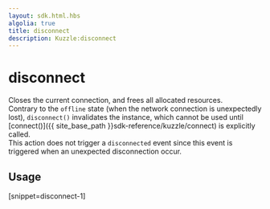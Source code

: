 ```yaml
---
layout: sdk.html.hbs
algolia: true
title: disconnect
description: Kuzzle:disconnect
---
```


  

# disconnect
Closes the current connection, and frees all allocated resources.  
Contrary to the `offline` state (when the network connection is unexpectedly lost), `disconnect()`  invalidates the instance, which cannot be used until [connect()]({{ site_base_path }}sdk-reference/kuzzle/connect) is explicitly called.  
This action does not trigger a `disconnected` event since this event is triggered when an unexpected disconnection occur.  

## Usage

[snippet=disconnect-1]
